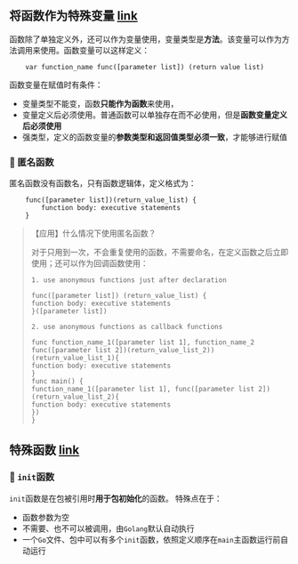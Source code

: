 ## 将函数作为特殊变量 [link](https://github.com/AdaSheng07/ready.to.go/blob/f03ac8deb4c07d421624d5c91d1efccbbf8b95b6/chapter2/009.function3/main.go)

函数除了单独定义外，还可以作为变量使用，变量类型是**方法**。该变量可以作为方法调用来使用。函数变量可以这样定义：
```
    var function_name func([parameter list]) (return value list)
```
函数变量在赋值时有条件：
- 变量类型不能变，函数**只能作为函数**来使用，
- 变量定义后必须使用。普通函数可以单独存在而不必使用，但是**函数变量定义后必须使用**
- 强类型，定义的函数变量的**参数类型和返回值类型必须一致**，才能够进行赋值

### 🔸 匿名函数

匿名函数没有函数名，只有函数逻辑体，定义格式为：
```
    func([parameter list])(return_value_list) {
        function body: executive statements
    }
```
> 【应用】什么情况下使用匿名函数？
>
> 对于只用到一次，不会重复使用的函数，不需要命名，在定义函数之后立即使用；还可以作为回调函数使用：
>
> ```
> 1. use anonymous functions just after declaration
> 
> func([parameter list]) (return_value_list) {
> function body: executive statements
> }([parameter list])
> 
> 2. use anonymous functions as callback functions
> 
> func function_name_1([parameter list 1], function_name_2 func([parameter list 2])(return_value_list_2))(return_value_list_1){
> function body: executive statements
> }
> func main() {
> function_name_1([parameter list 1], func([parameter list 2])(return_value_list_2){
> function body: executive statements
> })
> }
> ```
>

## 特殊函数 [link](https://github.com/AdaSheng07/ready.to.go/blob/f03ac8deb4c07d421624d5c91d1efccbbf8b95b6/chapter2/009.function4/main.go)

### 🔸 `init`函数

`init`函数是在包被引用时**用于包初始化**的函数。
特殊点在于：
- 函数参数为空
- 不需要、也不可以被调用，由`Golang`默认自动执行
- 一个`Go`文件、包中可以有多个`init`函数，依照定义顺序在`main`主函数运行前自动运行
